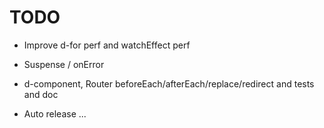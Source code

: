 # TODO

- Improve d-for perf and watchEffect perf
- Suspense / onError

- d-component, Router beforeEach/afterEach/replace/redirect and tests and doc
- Auto release ...
